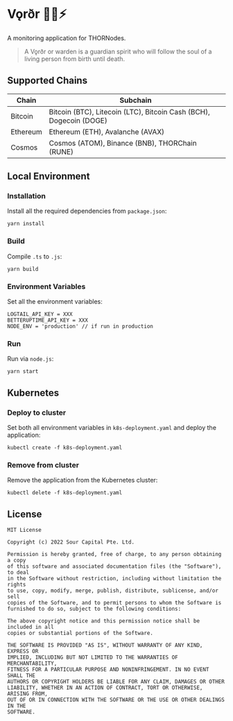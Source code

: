 # Vǫrðr 👻👀⚡️

A monitoring application for THORNodes.

> A Vǫrðr or warden is a guardian spirit who will follow the soul of a living person from birth until death.

## Supported Chains

| Chain    | Subchain                                                           |
|----------|--------------------------------------------------------------------|
| Bitcoin  | Bitcoin (BTC), Litecoin (LTC), Bitcoin Cash (BCH), Dogecoin (DOGE) |
| Ethereum | Ethereum (ETH), Avalanche (AVAX)                                   |
| Cosmos   | Cosmos (ATOM), Binance (BNB), THORChain (RUNE)                     |

## Local Environment

### Installation

Install all the required dependencies from `package.json`:

```
yarn install
```

### Build

Compile `.ts` to `.js`:

```
yarn build
```

### Environment Variables

Set all the environment variables:

```
LOGTAIL_API_KEY = XXX
BETTERUPTIME_API_KEY = XXX
NODE_ENV = 'production' // if run in production
```

### Run

Run via `node.js`:

```
yarn start
```

## Kubernetes

### Deploy to cluster

Set both all environment variables in `k8s-deployment.yaml` and deploy the application:

```
kubectl create -f k8s-deployment.yaml
```

### Remove from cluster

Remove the application from the Kubernetes cluster:

```
kubectl delete -f k8s-deployment.yaml
```

## License

```
MIT License

Copyright (c) 2022 Sour Capital Pte. Ltd.

Permission is hereby granted, free of charge, to any person obtaining a copy
of this software and associated documentation files (the "Software"), to deal
in the Software without restriction, including without limitation the rights
to use, copy, modify, merge, publish, distribute, sublicense, and/or sell
copies of the Software, and to permit persons to whom the Software is
furnished to do so, subject to the following conditions:

The above copyright notice and this permission notice shall be included in all
copies or substantial portions of the Software.

THE SOFTWARE IS PROVIDED "AS IS", WITHOUT WARRANTY OF ANY KIND, EXPRESS OR
IMPLIED, INCLUDING BUT NOT LIMITED TO THE WARRANTIES OF MERCHANTABILITY,
FITNESS FOR A PARTICULAR PURPOSE AND NONINFRINGEMENT. IN NO EVENT SHALL THE
AUTHORS OR COPYRIGHT HOLDERS BE LIABLE FOR ANY CLAIM, DAMAGES OR OTHER
LIABILITY, WHETHER IN AN ACTION OF CONTRACT, TORT OR OTHERWISE, ARISING FROM,
OUT OF OR IN CONNECTION WITH THE SOFTWARE OR THE USE OR OTHER DEALINGS IN THE
SOFTWARE.
```
